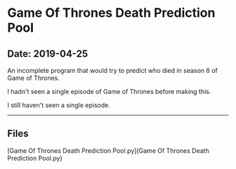 # Game Of Thrones Death Prediction Pool

## Date: 2019-04-25

An incomplete program that would try to predict who died in season 8 of Game of Thrones.

I hadn't seen a single episode of Game of Thrones before making this.

I still haven't seen a single episode.

-----

## Files

[Game Of Thrones Death Prediction Pool.py](Game Of Thrones Death Prediction Pool.py)